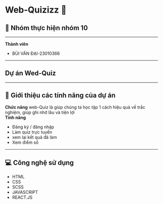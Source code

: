 # Web-Quizizz 🎯

## 👥  Nhóm thực hiện **nhóm 10**  
---  

**Thành viên**  
- BÙI VĂN ĐẠI-23010366
---  

## Dự án Wed-Quiz  
---  
## 📌 Giới thiệu các tính năng của dự án  
**Chức năng** web-Quiz là giúp chúng ta học tập 1 cách hiệu quả về trắc nghiệm, giúp ghi nhớ lâu và tiện lợi   
**Tính năng**  
- Đăng ký / đăng nhập
- Làm quiz trực tuyến
- xem lại kết quả đã làm 
- Xem điểm số

---  
## 💻 Công nghệ sử dụng  
- HTML
- CSS
- SCSS
- JAVASCRIPT
- REACT.JS
  


